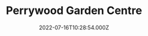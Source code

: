 ---
date: 2022-07-16T10:28:54.000Z
title: Perrywood Garden Centre
latitude: 52.04083
longitude: 0.7726375
url: http://www.wyevalegardencentres.co.uk
category: checkin
---